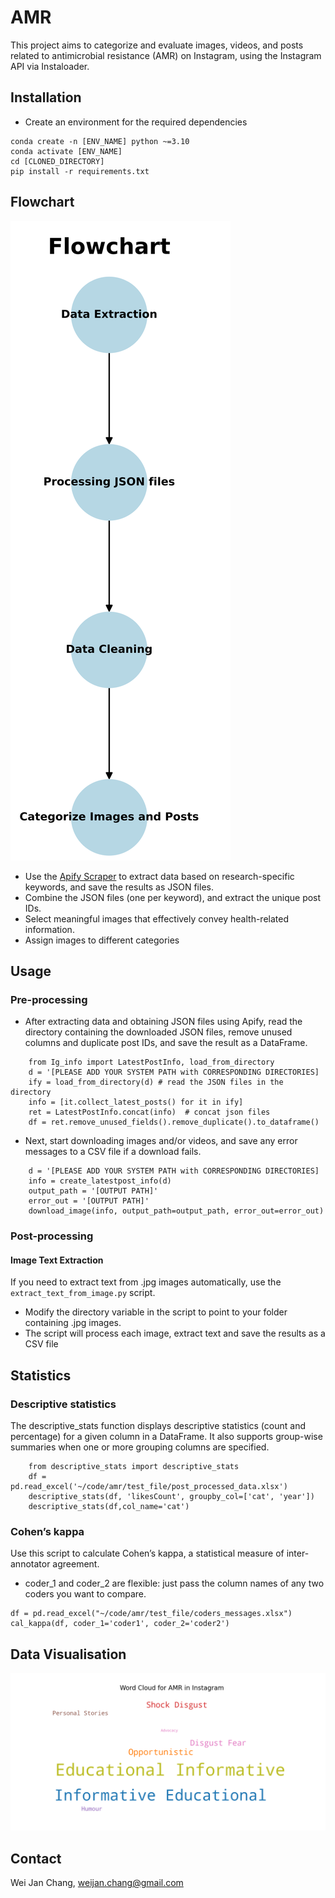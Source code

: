 # AMR

This project aims to categorize and evaluate images, videos, and posts related to antimicrobial resistance (AMR) on
Instagram, using the Instagram API via Instaloader.

## Installation

- Create an environment for the required dependencies

```
conda create -n [ENV_NAME] python ~=3.10
conda activate [ENV_NAME]
cd [CLONED_DIRECTORY]
pip install -r requirements.txt  
```

## Flowchart

![Example 2](figure/flowchart.png)

- Use the [Apify Scraper](https://console.apify.com/actors/shu8hvrXbJbY3Eb9W/input) to extract data based on
  research-specific keywords, and save the results as JSON files.
- Combine the JSON files (one per keyword), and extract the unique post IDs.
- Select meaningful images that effectively convey health-related information.
- Assign images to different categories

## Usage

### Pre-processing

- After extracting data and obtaining JSON files using Apify, read the directory containing the downloaded JSON files,
  remove unused columns and duplicate post IDs, and save the result as a DataFrame.

```
    from Ig_info import LatestPostInfo, load_from_directory
    d = '[PLEASE ADD YOUR SYSTEM PATH with CORRESPONDING DIRECTORIES]
    ify = load_from_directory(d) # read the JSON files in the directory
    info = [it.collect_latest_posts() for it in ify]
    ret = LatestPostInfo.concat(info)  # concat json files
    df = ret.remove_unused_fields().remove_duplicate().to_dataframe()
```

- Next, start downloading images and/or videos, and save any error messages to a CSV file if a download fails.

```
    d = '[PLEASE ADD YOUR SYSTEM PATH with CORRESPONDING DIRECTORIES]
    info = create_latestpost_info(d)
    output_path = '[OUTPUT PATH]'
    error_out = '[OUTPUT PATH]'
    download_image(info, output_path=output_path, error_out=error_out)
```

### Post-processing

#### Image Text Extraction

If you need to extract text from .jpg images automatically, use the `extract_text_from_image.py` script.

- Modify the directory variable in the script to point to your folder containing .jpg images.
- The script will process each image, extract text and save the results as a CSV file

## Statistics

### Descriptive statistics

The descriptive_stats function displays descriptive statistics (count and percentage) for a given column in a DataFrame.
It also supports group-wise summaries when one or more grouping columns are specified.

```
    from descriptive_stats import descriptive_stats
    df = pd.read_excel('~/code/amr/test_file/post_processed_data.xlsx')
    descriptive_stats(df, 'likesCount', groupby_col=['cat', 'year'])
    descriptive_stats(df,col_name='cat')
```

### Cohen’s kappa

Use this script to calculate Cohen’s kappa, a statistical measure of inter-annotator agreement.

- coder_1 and coder_2 are flexible: just pass the column names of any two coders you want to compare.

```    
df = pd.read_excel("~/code/amr/test_file/coders_messages.xlsx")
cal_kappa(df, coder_1='coder1', coder_2='coder2')
```

## Data Visualisation

![Example 1](figure/wordcloud.png)

## Contact

Wei Jan Chang, weijan.chang@gmail.com